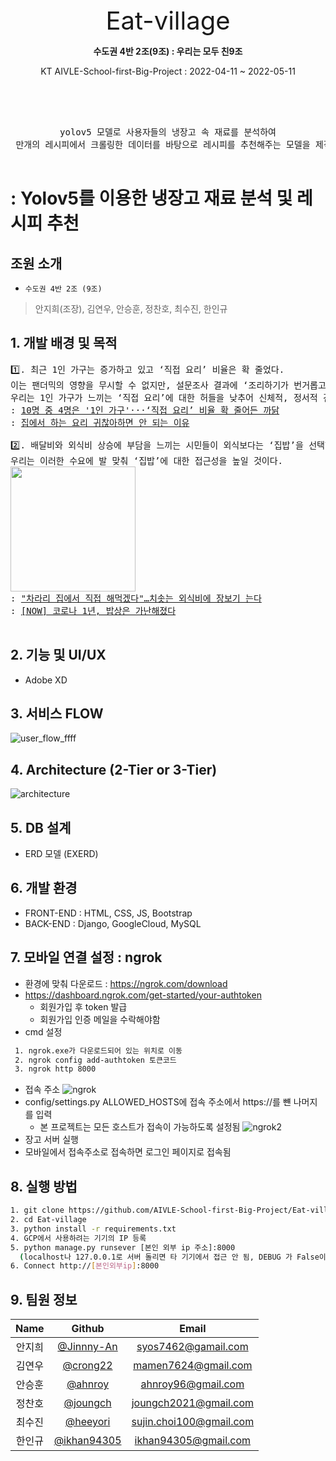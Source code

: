 <div align="center">
 <div style='text-align:center; font-size: 40px'>Eat-village</div>
 </p>
 <p align="center">
  <b>수도권 4반 2조(9조) : 우리는 모두 친9조</b>
 </p>
 <p align="center">
  KT AIVLE-School-first-Big-Project : 2022-04-11 ~ 2022-05-11 </p><br><br>
  
 <pre align="center"> 
 yolov5 모델로 사용자들의 냉장고 속 재료를 분석하여 
 만개의 레시피에서 크롤링한 데이터를 바탕으로 레시피를 추천해주는 모델을 제작하였습니다.
 </pre>
</div>

# : Yolov5를 이용한 냉장고 재료 분석 및 레시피 추천
## 조원 소개
- `수도권 4반 2조 (9조)`
> 안지희(조장), 김연우, 안승훈, 정찬호, 최수진, 한인규

## 1. 개발 배경 및 목적
<pre>
1️⃣. 최근 1인 가구는 증가하고 있고 ‘직접 요리’ 비율은 확 줄었다. 
이는 팬더믹의 영향을 무시할 수 없지만, 설문조사 결과에 ‘조리하기가 번거롭고 귀찮아서’가 랭크되었다. 
우리는 1인 가구가 느끼는 ‘직접 요리’에 대한 허들을 낮추어 신체적, 정서적 건강을 도모할 것을 기대한다.
: <a href='https://www.khan.co.kr/national/national-general/article/202111141025001'>10명 중 4명은 '1인 가구'···‘직접 요리’ 비율 확 줄어든 까닭</a>
: <a href='http://www.research-paper.co.kr/news/articleView.html?idxno=304066'>집에서 하는 요리 귀찮아하면 안 되는 이유</a>

2️⃣. 배달비와 외식비 상승에 부담을 느끼는 시민들이 외식보다는 ‘집밥’을 선택하면서 ‘집에서 요리해 먹기 쉬운 품목’에 대한 수요가 증가하고 있다. 
우리는 이러한 수요에 발 맞춰 ‘집밥’에 대한 접근성을 높일 것이다.
<img src='https://user-images.githubusercontent.com/58163606/167345170-2e6b482a-6114-46c0-95bf-6869f5111651.png' style="height: 200px;"/>
: <a href='https://www.sedaily.com/NewsVIew/264LO712H9'>"차라리 집에서 직접 해먹겠다"…치솟는 외식비에 장보기 는다</a>
: <a href='https://www.chosun.com/economy/market_trend/2021/01/07/MJFHEDVXTFGCNNOW34W7BIOFWA/'>[NOW] 코로나 1년, 밥상은 가난해졌다</a>

</pre>

## 2. 기능 및 UI/UX
- Adobe XD
## 3. 서비스 FLOW
![user_flow_ffff](https://user-images.githubusercontent.com/58163606/167354603-582cccff-bae4-4497-a9c3-6ebf364fdf0a.png)
## 4. Architecture (2-Tier or 3-Tier)
![architecture](https://user-images.githubusercontent.com/92066565/164602627-a2691519-a7b0-4a5e-8281-81bfcd189bbd.png)
## 5. DB 설계
- ERD 모델 (EXERD)
## 6. 개발 환경
- FRONT-END : HTML, CSS, JS, Bootstrap
- BACK-END : Django, GoogleCloud, MySQL
## 7. 모바일 연결 설정 : ngrok
- 환경에 맞춰 다운로드 : https://ngrok.com/download
- https://dashboard.ngrok.com/get-started/your-authtoken
  - 회원가입 후 token 발급
  - 회원가입 인증 메일을 수락해야함
- cmd 설정
 ``` bash
  1. ngrok.exe가 다운로드되어 있는 위치로 이동
  2. ngrok config add-authtoken 토큰코드
  3. ngrok http 8000
  ```
- 접속 주소
![ngrok](https://user-images.githubusercontent.com/58163606/167326887-1784dabf-21bc-4731-a622-676cb706ac60.png)
- config/settings.py ALLOWED_HOSTS에 접속 주소에서 https://를 뺸 나머지를 입력
  - 본 프로젝트는 모든 호스트가 접속이 가능하도록 설정됨
![ngrok2](https://user-images.githubusercontent.com/58163606/167327178-dab13f4a-c39a-43f0-923c-a23bbc1c91b0.png)
- 장고 서버 실행
- 모바일에서 접속주소로 접속하면 로그인 페이지로 접속됨
## 8. 실행 방법
``` bash
1. git clone https://github.com/AIVLE-School-first-Big-Project/Eat-village.git
2. cd Eat-village
3. python install -r requirements.txt
4. GCP에서 사용하려는 기기의 IP 등록
5. python manage.py runsever [본인 외부 ip 주소]:8000
  (localhost나 127.0.0.1로 서버 돌리면 타 기기에서 접근 안 됨, DEBUG 가 False이므로 settings- allowed host에 본인 ip 추가)
6. Connect http://[본인외부ip]:8000
```
## 9. 팀원 정보
| Name | Github | Email |
|:---:|:---:|:---:|
|안지희|[@Jinnny-An](https://github.com/Jinnny-An)|syos7462@gamail.com|
|김연우|[@crong22](https://github.com/crong22)|mamen7624@gmail.com|
|안승훈|[@ahnroy](https://github.com/ahnroy)|ahnroy96@gmail.com|
|정찬호|[@joungch](https://github.com/joungch)|joungch2021@gmail.com|
|최수진|[@heeyori](https://github.com/heeyori)|sujin.choi100@gmail.com|
|한인규|[@ikhan94305](https://github.com/ikhan94305)|ikhan94305@gmail.com|
